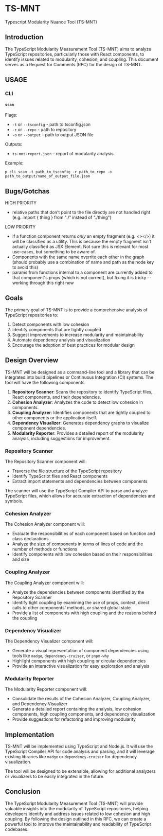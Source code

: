 # TS-MNT

Typescript Modularity Nuance Tool (TS-MNT)

## Introduction

The TypeScript Modularity Measurement Tool (TS-MNT) aims to analyze TypeScript repositories, particularly those with React components, to identify issues related to modularity, cohesion, and coupling. This document serves as a Request for Comments (RFC) for the design of TS-MNT.

## USAGE

### CLI

#### `scan`

Flags:

- `-t` or `--tsconfig` - path to tsconfig.json
- `-r` or `--repo` - path to repository
- `-o` or `--output` - path to output JSON file

Outputs:

- `ts-mnt-report.json` - report of modularity analysis

Example:

`p cli scan -t path_to_tsconfig -r path_to_repo -o path_to_output/name_of_output_file.json`

## Bugs/Gotchas

HIGH PRIORITY

- relative paths that don't point to the file directly are not handled right (e.g. import { thing } from "./" instead of "./thing")

LOW PRIORITY

- If a function component returns _only_ an empty fragment (e.g. <></>) it will be classified as a utility. This is because the empty fragment isn't actually classified as JSX Element. Not sure this is relevant for most use-cases, but something to be aware of.
- Components with the same name overrite each other in the graph (should probably use a combination of name and path as the node key to avoid this)
- params from functions internal to a component are currently added to that component's props (which is not correct), but fixing it is tricky -- working through this right now

## Goals

The primary goal of TS-MNT is to provide a comprehensive analysis of TypeScript repositories to:

1. Detect components with low cohesion
2. Identify components that are tightly coupled
3. Suggest improvements to increase modularity and maintainability
4. Automate dependency analysis and visualization
5. Encourage the adoption of best practices for modular design

## Design Overview

TS-MNT will be designed as a command-line tool and a library that can be integrated into build pipelines or Continuous Integration (CI) systems. The tool will have the following components:

1. **Repository Scanner**: Scans the repository to identify TypeScript files, React components, and their dependencies.
2. **Cohesion Analyzer**: Analyzes the code to detect low cohesion in components.
3. **Coupling Analyzer**: Identifies components that are tightly coupled to other components or the application itself.
4. **Dependency Visualizer**: Generates dependency graphs to visualize component dependencies.
5. **Modularity Reporter**: Provides a detailed report of the modularity analysis, including suggestions for improvement.

### Repository Scanner

The Repository Scanner component will:

- Traverse the file structure of the TypeScript repository
- Identify TypeScript files and React components
- Extract import statements and dependencies between components

The scanner will use the TypeScript Compiler API to parse and analyze TypeScript files, which allows for accurate extraction of dependencies and symbols.

### Cohesion Analyzer

The Cohesion Analyzer component will:

- Evaluate the responsibilities of each component based on function and class declarations
- Analyze the size of components in terms of lines of code and the number of methods or functions
- Identify components with low cohesion based on their responsibilities and size

### Coupling Analyzer

The Coupling Analyzer component will:

- Analyze the dependencies between components identified by the Repository Scanner
- Identify tight coupling by examining the use of props, context, direct calls to other components' methods, or shared global state
- Provide a list of components with high coupling and the reasons behind the coupling

### Dependency Visualizer

The Dependency Visualizer component will:

- Generate a visual representation of component dependencies using tools like `madge`, `dependency-cruiser`, or `pnpm-why`
- Highlight components with high coupling or circular dependencies
- Provide an interactive visualization for easy exploration and analysis

### Modularity Reporter

The Modularity Reporter component will:

- Consolidate the results of the Cohesion Analyzer, Coupling Analyzer, and Dependency Visualizer
- Generate a detailed report containing the analysis, low cohesion components, high coupling components, and dependency visualization
- Provide suggestions for refactoring and improving modularity

## Implementation

TS-MNT will be implemented using TypeScript and Node.js. It will use the TypeScript Compiler API for code analysis and parsing, and it will leverage existing libraries like `madge` or `dependency-cruiser` for dependency visualization.

The tool will be designed to be extensible, allowing for additional analyzers or visualizers to be easily integrated in the future.

## Conclusion

The TypeScript Modularity Measurement Tool (TS-MNT) will provide valuable insights into the modularity of TypeScript repositories, helping developers identify and address issues related to low cohesion and high coupling. By following the design outlined in this RFC, we can create a powerful tool to improve the maintainability and readability of TypeScript codebases.
